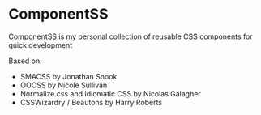 ComponentSS
===========

ComponentSS is my personal collection of reusable CSS components for quick development

Based on:
- SMACSS by Jonathan Snook
- OOCSS by Nicole Sullivan
- Normalize.css and Idiomatic CSS by Nicolas Galagher
- CSSWizardry / Beautons by Harry Roberts
